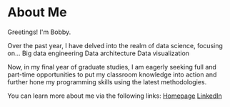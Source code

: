 # About Me

Greetings! I'm Bobby.

Over the past year, I have delved into the realm of data science, focusing on...
Big data engineering
Data architecture
Data visualization

Now, in my final year of graduate studies, I am eagerly seeking full and part-time opportunities to put my classroom knowledge into action and further hone my programming skills using the latest methodologies.

You can learn more about me via the following links:
[Homepage](https://rcsurridge.github.io/website/)
[LinkedIn](https://linkedin.com/bobby-surridge)
